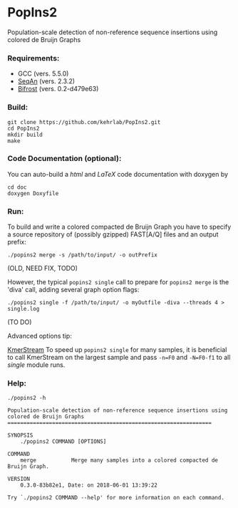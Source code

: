 # PopIns2
Population-scale detection of non-reference sequence insertions using colored de Bruijn Graphs

### Requirements:

- GCC (vers. 5.5.0)
- [SeqAn](https://www.seqan.de/) (vers. 2.3.2)
- [Bifrost](https://github.com/pmelsted/bfgraph) (vers. 0.2-d479e63)

### Build:

```
git clone https://github.com/kehrlab/PopIns2.git
cd PopIns2
mkdir build
make
```

### Code Documentation (optional):

You can auto-build a _html_ and _LaTeX_ code documentation with doxygen by
```
cd doc
doxygen Doxyfile
```

### Run:

To build and write a colored compacted de Bruijn Graph you have to specify a source repository of (possibly gzipped) FAST[A/Q] files and an output prefix:
```
./popins2 merge -s /path/to/input/ -o outPrefix
```

(OLD, NEED FIX, TODO)

However, the typical <code>popins2 single</code> call to prepare for <code>popins2 merge</code> is the 'diva' call, adding several graph option flags:
```
./popins2 single -f /path/to/input/ -o myOutfile -diva --threads 4 > single.log
```

(TO DO)

Advanced options tip:

[KmerStream](https://github.com/pmelsted/KmerStream)
To speed up <code>popins2 single</code> for many samples, it is beneficial to call KmerStream on the largest sample and pass <code>-n=F0</code> and <code>-N=F0-f1</code> to all _single_ module runs.

### Help:

```
./popins2 -h

Population-scale detection of non-reference sequence insertions using colored de Bruijn Graphs
================================================================

SYNOPSIS
    ./popins2 COMMAND [OPTIONS]

COMMAND
    merge           Merge many samples into a colored compacted de Bruijn Graph.

VERSION
    0.3.0-83b82e1, Date: on 2018-06-01 13:39:22

Try `./popins2 COMMAND --help' for more information on each command.
```

